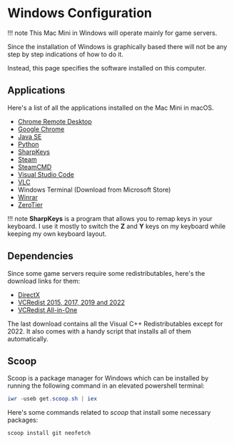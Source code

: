 # Windows Configuration

!!! note
    This Mac Mini in Windows will operate mainly for game servers.

Since the installation of Windows is graphically based there will not be any step by step indications of how to do it.

Instead, this page specifies the software installed on this computer.

## Applications

Here's a list of all the applications installed on the Mac Mini in macOS.

* [Chrome Remote Desktop](https://remotedesktop.google.com/access/)
* [Google Chrome](https://www.google.com/chrome/)
* [Java SE](https://www.java.com/en/download/manual.jsp)
* [Python](https://www.python.org/)
* [SharpKeys](http://www.randyrants.com/category/sharpkeys/)
* [Steam](https://store.steampowered.com/about/)
* [SteamCMD](https://steamcdn-a.akamaihd.net/client/installer/steamcmd.zip)
* [Visual Studio Code](https://code.visualstudio.com/)
* [VLC](https://www.videolan.org/vlc/)
* Windows Terminal (Download from Microsoft Store)
* [Winrar](https://www.rarlab.com/)
* [ZeroTier](https://www.zerotier.com/download/)

!!! note
    **SharpKeys** is a program that allows you to remap keys in your keyboard. I use it mostly to switch the **Z** and **Y** keys on my keyboard while keeping my own keyboard layout.

## Dependencies

Since some game servers require some redistributables, here's the download links for them:

* [DirectX](https://www.microsoft.com/en-us/download/details.aspx?id=35)
* [VCRedist 2015, 2017, 2019 and 2022](https://learn.microsoft.com/en-us/cpp/windows/latest-supported-vc-redist?view=msvc-170#visual-studio-2015-2017-2019-and-2022)
* [VCRedist All-in-One](https://www.techpowerup.com/download/visual-c-redistributable-runtime-package-all-in-one/)

The last download contains all the Visual C++ Redistributables except for 2022. It also comes with a handy script that installs all of them automatically.

## Scoop

Scoop is a package manager for Windows which can be installed by running the following command in an elevated powershell terminal:

```powershell
iwr -useb get.scoop.sh | iex
```

Here's some commands related to *scoop* that install some necessary packages:

```bash
scoop install git neofetch
```
